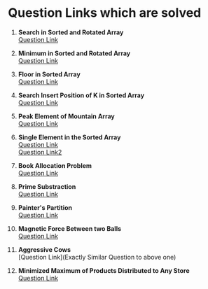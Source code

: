 # Question Links which are solved 

1. <b> Search in Sorted and Rotated Array </b> <br>
[Question Link](https://www.geeksforgeeks.org/problems/search-in-a-rotated-array4618/1?itm_source=geeksforgeeks&itm_medium=article&itm_campaign=practice_card) <br>

2. <b> Minimum in Sorted and Rotated Array </b> <br>
[Question Link](https://www.geeksforgeeks.org/problems/minimum-element-in-a-sorted-and-rotated-array3611/1?itm_source=geeksforgeeks&itm_medium=article&itm_campaign=practice_card) <br>

3. <b> Floor in Sorted Array </b> <br>
[Question Link](https://www.geeksforgeeks.org/problems/floor-in-a-sorted-array-1587115620/1?itm_source=geeksforgeeks&itm_medium=article&itm_campaign=practice_card) <br>

4. <b> Search Insert Position of K in Sorted Array </b> <br>
[Question Link](https://www.geeksforgeeks.org/problems/search-insert-position-of-k-in-a-sorted-array/1?itm_source=geeksforgeeks&itm_medium=article&itm_campaign=practice_card) <br>

5. <b> Peak Element of Mountain Array</b> <br>
[Question Link](https://leetcode.com/problems/peak-index-in-a-mountain-array/description/) <br>

6. <b> Single Element in the Sorted Array</b> <br>
[Question Link](https://leetcode.com/problems/single-element-in-a-sorted-array/description/) <br>
[Question Link2](https://www.geeksforgeeks.org/problems/element-appearing-once2552/1?itm_source=geeksforgeeks&itm_medium=article&itm_campaign=practice_card) <br>

7. <b> Book Allocation Problem </b> <br>
[Question Link](https://www.geeksforgeeks.org/problems/allocate-minimum-number-of-pages0937/1?itm_source=geeksforgeeks&itm_medium=article&itm_campaign=practice_card) <br>

8. <b> Prime Substraction </b> <br>
[Question Link](https://leetcode.com/problems/prime-subtraction-operation/description/) <br>

9. <b> Painter's Partition </b> <br>
[Question Link](https://www.geeksforgeeks.org/problems/the-painters-partition-problem1535/1?itm_source=geeksforgeeks&itm_medium=article&itm_campaign=practice_card) <br>

10. <b> Magnetic Force Between two Balls</b><br>
[Question Link](https://leetcode.com/problems/magnetic-force-between-two-balls/description/) <br>

11. <b> Aggressive Cows</b><br>
[Question Link](Exactly Similar Question to above one) <br>

12. <b> Minimized Maximum of Products Distributed to Any Store</b><br>
[Question Link](https://leetcode.com/problems/magnetic-force-between-two-balls/description/) <br>